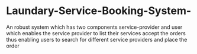 # Laundary-Service-Booking-System-
An robust system which has two components service-provider and user which enables the service provider to list their services accept the orders thus enabling users to search for different service providers and place the order
